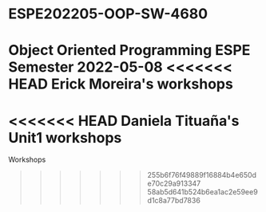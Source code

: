 # ESPE202205-OOP-SW-4680
Object Oriented Programming ESPE Semester 2022-05-08
<<<<<<< HEAD
Erick Moreira's workshops
=======
<<<<<<< HEAD
Daniela Tituaña's Unit1 workshops
=======
Workshops
>>>>>>> 255b6f76f49889f16884b4e650de70c29a913347
>>>>>>> 58ab5d641b524b6ea1ac2e59ee9d1c8a77bd7836
